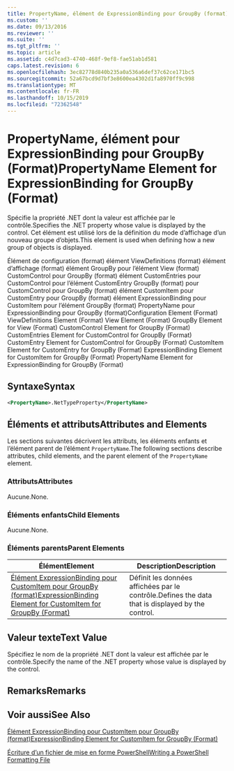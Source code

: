 ```yaml
---
title: PropertyName, élément de ExpressionBinding pour GroupBy (format) | Microsoft Docs
ms.custom: ''
ms.date: 09/13/2016
ms.reviewer: ''
ms.suite: ''
ms.tgt_pltfrm: ''
ms.topic: article
ms.assetid: c4d7cad3-4740-468f-9ef8-fae51ab1d581
caps.latest.revision: 6
ms.openlocfilehash: 3ec82778d840b235a0a536a6def37c62ce171bc5
ms.sourcegitcommit: 52a67bcd9d7bf3e8600ea4302d1fa8970ff9c998
ms.translationtype: MT
ms.contentlocale: fr-FR
ms.lasthandoff: 10/15/2019
ms.locfileid: "72362548"
---
```

# <a name="propertyname-element-for-expressionbinding-for-groupby-format"></a><span data-ttu-id="a87cd-102">PropertyName, élément pour ExpressionBinding pour GroupBy (Format)</span><span class="sxs-lookup"><span data-stu-id="a87cd-102">PropertyName Element for ExpressionBinding for GroupBy (Format)</span></span>

<span data-ttu-id="a87cd-103">Spécifie la propriété .NET dont la valeur est affichée par le contrôle.</span><span class="sxs-lookup"><span data-stu-id="a87cd-103">Specifies the .NET property whose value is displayed by the control.</span></span> <span data-ttu-id="a87cd-104">Cet élément est utilisé lors de la définition du mode d’affichage d’un nouveau groupe d’objets.</span><span class="sxs-lookup"><span data-stu-id="a87cd-104">This element is used when defining how a new group of objects is displayed.</span></span>

<span data-ttu-id="a87cd-105">Élément de configuration (format) élément ViewDefinitions (format) élément d’affichage (format) élément GroupBy pour l’élément View (format) CustomControl pour GroupBy (format) élément CustomEntries pour CustomControl pour l’élément CustomEntry GroupBy (format) pour CustomControl pour GroupBy (format) élément CustomItem pour CustomEntry pour GroupBy (format) élément ExpressionBinding pour CustomItem pour l’élément GroupBy (format) PropertyName pour ExpressionBinding pour GroupBy (format)</span><span class="sxs-lookup"><span data-stu-id="a87cd-105">Configuration Element (Format) ViewDefinitions Element (Format) View Element (Format) GroupBy Element for View (Format) CustomControl Element for GroupBy (Format) CustomEntries Element for CustomControl for GroupBy (Format) CustomEntry Element for CustomControl for GroupBy (Format) CustomItem Element for CustomEntry for GroupBy (Format) ExpressionBinding Element for CustomItem for GroupBy (Format) PropertyName Element for ExpressionBinding for GroupBy (Format)</span></span>

## <a name="syntax"></a><span data-ttu-id="a87cd-106">Syntaxe</span><span class="sxs-lookup"><span data-stu-id="a87cd-106">Syntax</span></span>

```xml
<PropertyName>.NetTypeProperty</PropertyName>
```

## <a name="attributes-and-elements"></a><span data-ttu-id="a87cd-107">Éléments et attributs</span><span class="sxs-lookup"><span data-stu-id="a87cd-107">Attributes and Elements</span></span>

<span data-ttu-id="a87cd-108">Les sections suivantes décrivent les attributs, les éléments enfants et l’élément parent de l’élément `PropertyName`.</span><span class="sxs-lookup"><span data-stu-id="a87cd-108">The following sections describe attributes, child elements, and the parent element of the `PropertyName` element.</span></span>

### <a name="attributes"></a><span data-ttu-id="a87cd-109">Attributs</span><span class="sxs-lookup"><span data-stu-id="a87cd-109">Attributes</span></span>

<span data-ttu-id="a87cd-110">Aucune.</span><span class="sxs-lookup"><span data-stu-id="a87cd-110">None.</span></span>

### <a name="child-elements"></a><span data-ttu-id="a87cd-111">Éléments enfants</span><span class="sxs-lookup"><span data-stu-id="a87cd-111">Child Elements</span></span>

<span data-ttu-id="a87cd-112">Aucune.</span><span class="sxs-lookup"><span data-stu-id="a87cd-112">None.</span></span>

### <a name="parent-elements"></a><span data-ttu-id="a87cd-113">Éléments parents</span><span class="sxs-lookup"><span data-stu-id="a87cd-113">Parent Elements</span></span>

|<span data-ttu-id="a87cd-114">Élément</span><span class="sxs-lookup"><span data-stu-id="a87cd-114">Element</span></span>|<span data-ttu-id="a87cd-115">Description</span><span class="sxs-lookup"><span data-stu-id="a87cd-115">Description</span></span>|
|-------------|-----------------|
|[<span data-ttu-id="a87cd-116">Élément ExpressionBinding pour CustomItem pour GroupBy (format)</span><span class="sxs-lookup"><span data-stu-id="a87cd-116">ExpressionBinding Element for CustomItem for GroupBy (Format)</span></span>](./expressionbinding-element-for-customitem-for-groupby-format.md)|<span data-ttu-id="a87cd-117">Définit les données affichées par le contrôle.</span><span class="sxs-lookup"><span data-stu-id="a87cd-117">Defines the data that is displayed by the control.</span></span>|

## <a name="text-value"></a><span data-ttu-id="a87cd-118">Valeur texte</span><span class="sxs-lookup"><span data-stu-id="a87cd-118">Text Value</span></span>

<span data-ttu-id="a87cd-119">Spécifiez le nom de la propriété .NET dont la valeur est affichée par le contrôle.</span><span class="sxs-lookup"><span data-stu-id="a87cd-119">Specify the name of the .NET property whose value is displayed by the control.</span></span>

## <a name="remarks"></a><span data-ttu-id="a87cd-120">Remarks</span><span class="sxs-lookup"><span data-stu-id="a87cd-120">Remarks</span></span>

## <a name="see-also"></a><span data-ttu-id="a87cd-121">Voir aussi</span><span class="sxs-lookup"><span data-stu-id="a87cd-121">See Also</span></span>

[<span data-ttu-id="a87cd-122">Élément ExpressionBinding pour CustomItem pour GroupBy (format)</span><span class="sxs-lookup"><span data-stu-id="a87cd-122">ExpressionBinding Element for CustomItem for GroupBy (Format)</span></span>](./expressionbinding-element-for-customitem-for-groupby-format.md)

[<span data-ttu-id="a87cd-123">Écriture d’un fichier de mise en forme PowerShell</span><span class="sxs-lookup"><span data-stu-id="a87cd-123">Writing a PowerShell Formatting File</span></span>](./writing-a-powershell-formatting-file.md)
